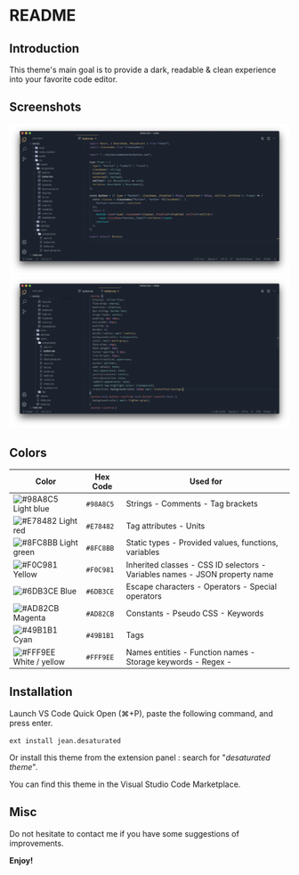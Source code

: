# README

## Introduction

This theme's main goal is to provide a dark, readable & clean experience into your favorite code editor.

## Screenshots

<img src="./assets/tsx_preview.png" alt=".tsx preview" />
<img src="./assets/css_preview.png" alt=".css preview" />

## Colors

| Color                                                                   | Hex Code  | Used for                                                                    |
| ----------------------------------------------------------------------- | --------- | --------------------------------------------------------------------------- |
| ![#98A8C5](https://placehold.it/15/98A8C5/000000?text=+) Light blue     | `#98A8C5` | Strings - Comments - Tag brackets                                           |
| ![#E78482](https://placehold.it/15/E78482/000000?text=+) Light red      | `#E78482` | Tag attributes - Units                                                      |
| ![#8FC8BB](https://placehold.it/15/8FC8BB/000000?text=+) Light green    | `#8FC8BB` | Static types - Provided values, functions, variables                        |
| ![#F0C981](https://placehold.it/15/F0C981/000000?text=+) Yellow         | `#F0C981` | Inherited classes - CSS ID selectors - Variables names - JSON property name |
| ![#6DB3CE](https://placehold.it/15/6DB3CE/000000?text=+) Blue           | `#6DB3CE` | Escape characters - Operators - Special operators                           |
| ![#AD82CB](https://placehold.it/15/AD82CB/000000?text=+) Magenta        | `#AD82CB` | Constants - Pseudo CSS - Keywords                                           |
| ![#49B1B1](https://placehold.it/15/49B1B1/000000?text=+) Cyan           | `#49B1B1` | Tags                                                                        |
| ![#FFF9EE](https://placehold.it/15/FFF9EE/000000?text=+) White / yellow | `#FFF9EE` | Names entities - Function names - Storage keywords - Regex -                |

## Installation

Launch VS Code Quick Open (⌘+P), paste the following command, and press enter.

`ext install jean.desaturated`

Or install this theme from the extension panel : search for "_desaturated theme_".

You can find this theme in the Visual Studio Code Marketplace.

## Misc

Do not hesitate to contact me if you have some suggestions of improvements.

**Enjoy!**
